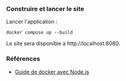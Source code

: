 ### Construire et lancer le site

Lancer l'application :

```shell
docker compose up --build
```

Le site sera disponible à http://localhost:8080.


### Références

* [Guide de docker avec Node.js](https://docs.docker.com/language/nodejs/)
